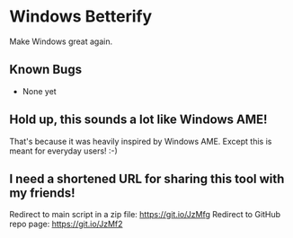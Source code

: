 # Windows Betterify
Make Windows great again.

## Known Bugs
* None yet

## Hold up, this sounds a lot like Windows AME!

That's because it was heavily inspired by Windows AME. Except this is meant for everyday users! :-)

## I need a shortened URL for sharing this tool with my friends!
Redirect to main script in a zip file: https://git.io/JzMfg
Redirect to GitHub repo page: https://git.io/JzMf2
